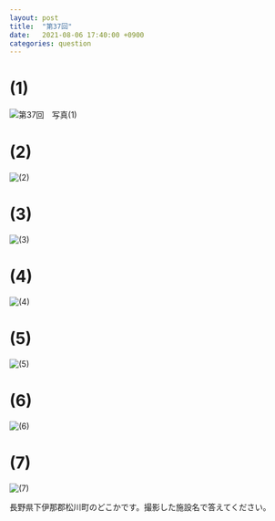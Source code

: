 ```yaml
---
layout: post
title:  "第37回"
date:   2021-08-06 17:40:00 +0900
categories: question
---
```



# (1)
![第37回　写真(1)](/kokodoko/images/q37_1.jpg "(1)")
# (2)
![(2)](/kokodoko/images/q37_2.jpg "(2)")
# (3)
![(3)](/kokodoko/images/q37_3.jpg "(3)")
# (4)
![(4)](/kokodoko/images/q37_4.jpg "(4)")
# (5)
![(5)](/kokodoko/images/q37_5.jpg "(5)")
# (6)
![(6)](/kokodoko/images/q37_6.jpg "(6)")
# (7)
![(7)](/kokodoko/images/q37_7.jpg "(7)")

長野県下伊那郡松川町のどこかです。撮影した施設名で答えてください。
